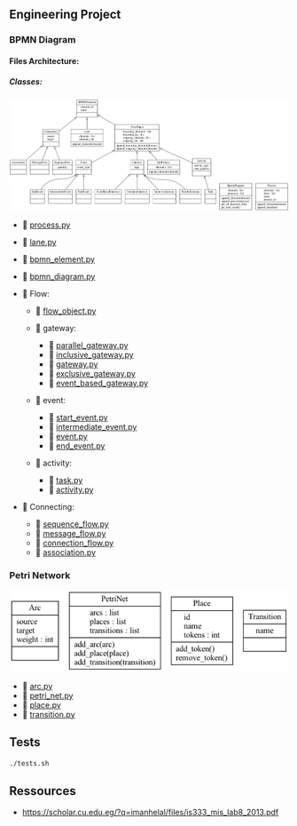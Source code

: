 ## Engineering Project

### BPMN Diagram

#### Files Architecture:

##### Classes:

![bpmn.png](resources/img/bpmn_classes.png)

- 📄 [process.py](classes%2FBPMN%2Fprocess.py)
- 📄 [lane.py](classes%2FBPMN%2Flane.py)
- 📄 [bpmn_element.py](classes%2FBPMN%2Fbpmn_element.py)
- 📄 [bpmn_diagram.py](classes%2FBPMN%2Fbpmn_diagram.py)

- 📁 Flow:
    - 📄 [flow_object.py](classes%2FBPMN%2Fflow%2Fflow_object.py)

    - 📁 gateway:

        - 📄 [parallel_gateway.py](classes%2FBPMN%2Fflow%2Fgateway%2Fparallel_gateway.py)
        - 📄 [inclusive_gateway.py](classes%2FBPMN%2Fflow%2Fgateway%2Finclusive_gateway.py)
        - 📄 [gateway.py](classes%2FBPMN%2Fflow%2Fgateway%2Fgateway.py)
        - 📄 [exclusive_gateway.py](classes%2FBPMN%2Fflow%2Fgateway%2Fexclusive_gateway.py)
        - 📄 [event_based_gateway.py](classes%2FBPMN%2Fflow%2Fgateway%2Fevent_based_gateway.py)

    - 📁 event:

        - 📄 [start_event.py](classes%2FBPMN%2Fflow%2Fevent%2Fstart_event.py)
        - 📄 [intermediate_event.py](classes%2FBPMN%2Fflow%2Fevent%2Fintermediate_event.py)
        - 📄 [event.py](classes%2FBPMN%2Fflow%2Fevent%2Fevent.py)
        - 📄 [end_event.py](classes%2FBPMN%2Fflow%2Fevent%2Fend_event.py)
    - 📁 activity:
        - 📄 [task.py](classes%2FBPMN%2Fflow%2Factivity%2Ftask.py)
        - 📄 [activity.py](classes%2FBPMN%2Fflow%2Factivity%2Factivity.py)

- 📁 Connecting:
    - 📄 [sequence_flow.py](classes%2FBPMN%2Fconnecting%2Fsequence_flow.py)
    - 📄 [message_flow.py](classes%2FBPMN%2Fconnecting%2Fmessage_flow.py)
    - 📄 [connection_flow.py](classes%2FBPMN%2Fconnecting%2Fconnection_flow.py)
    - 📄 [association.py](classes%2FBPMN%2Fconnecting%2Fassociation.py)

### Petri Network

![petri.png](resources/img/petri_classes.png)

- 📄 [arc.py](classes%2FPETRI%2Farc.py)
- 📄 [petri_net.py](classes%2FPETRI%2Fpetri_net.py)
- 📄 [place.py](classes%2FPETRI%2Fplace.py)
- 📄 [transition.py](classes%2FPETRI%2Ftransition.py)

## Tests

``` shell
./tests.sh
```


## Ressources

- https://scholar.cu.edu.eg/?q=imanhelal/files/is333_mis_lab8_2013.pdf

